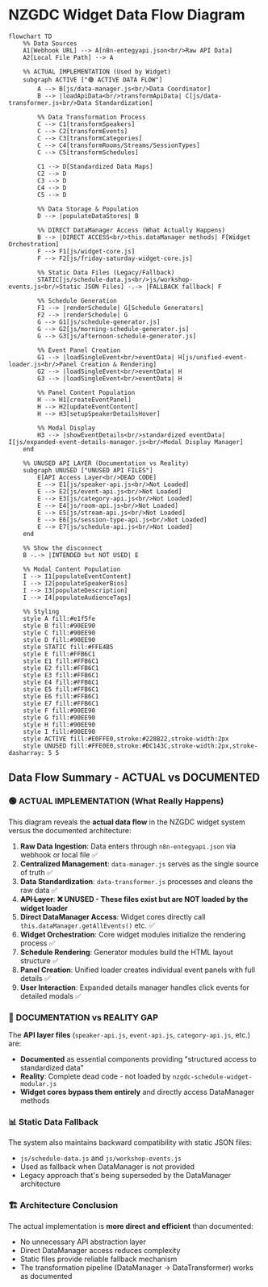# NZGDC Widget Data Flow Diagram

```mermaid
flowchart TD
    %% Data Sources
    A1[Webhook URL] --> A[n8n-entegyapi.json<br/>Raw API Data]
    A2[Local File Path] --> A
    
    %% ACTUAL IMPLEMENTATION (Used by Widget)
    subgraph ACTIVE ["🟢 ACTIVE DATA FLOW"]
        A --> B[js/data-manager.js<br/>Data Coordinator]
        B --> |loadApiData<br/>transformApiData| C[js/data-transformer.js<br/>Data Standardization]
        
        %% Data Transformation Process
        C --> C1[transformSpeakers]
        C --> C2[transformEvents]
        C --> C3[transformCategories]
        C --> C4[transformRooms/Streams/SessionTypes]
        C --> C5[transformSchedules]
        
        C1 --> D[Standardized Data Maps]
        C2 --> D
        C3 --> D
        C4 --> D
        C5 --> D
        
        %% Data Storage & Population
        D --> |populateDataStores| B
        
        %% DIRECT DataManager Access (What Actually Happens)
        B --> |DIRECT ACCESS<br/>this.dataManager methods| F[Widget Orchestration]
        F --> F1[js/widget-core.js]
        F --> F2[js/friday-saturday-widget-core.js]
        
        %% Static Data Files (Legacy/Fallback)
        STATIC[js/schedule-data.js<br/>js/workshop-events.js<br/>Static JSON Files] -.-> |FALLBACK fallback| F
        
        %% Schedule Generation
        F1 --> |renderSchedule| G[Schedule Generators]
        F2 --> |renderSchedule| G
        G --> G1[js/schedule-generator.js]
        G --> G2[js/morning-schedule-generator.js]
        G --> G3[js/afternoon-schedule-generator.js]
        
        %% Event Panel Creation
        G1 --> |loadSingleEvent<br/>eventData| H[js/unified-event-loader.js<br/>Panel Creation & Rendering]
        G2 --> |loadSingleEvent<br/>eventData| H
        G3 --> |loadSingleEvent<br/>eventData| H
        
        %% Panel Content Population
        H --> H1[createEventPanel]
        H --> H2[updateEventContent]
        H --> H3[setupSpeakerDetailsHover]
        
        %% Modal Display
        H3 --> |showEventDetails<br/>standardized eventData| I[js/expanded-event-details-manager.js<br/>Modal Display Manager]
    end
    
    %% UNUSED API LAYER (Documentation vs Reality)
    subgraph UNUSED ["UNUSED API FILES"]
        E[API Access Layer<br/>DEAD CODE]
        E --> E1[js/speaker-api.js<br/>Not Loaded]
        E --> E2[js/event-api.js<br/>Not Loaded]
        E --> E3[js/category-api.js<br/>Not Loaded]
        E --> E4[js/room-api.js<br/>Not Loaded]
        E --> E5[js/stream-api.js<br/>Not Loaded]
        E --> E6[js/session-type-api.js<br/>Not Loaded]
        E --> E7[js/schedule-api.js<br/>Not Loaded]
    end
    
    %% Show the disconnect
    B -.-> |INTENDED but NOT USED| E
    
    %% Modal Content Population
    I --> I1[populateEventContent]
    I --> I2[populateSpeakerBios]
    I --> I3[populateDescription]
    I --> I4[populateAudienceTags]
    
    %% Styling
    style A fill:#e1f5fe
    style B fill:#90EE90
    style C fill:#90EE90
    style D fill:#90EE90
    style STATIC fill:#FFE4B5
    style E fill:#FFB6C1
    style E1 fill:#FFB6C1
    style E2 fill:#FFB6C1
    style E3 fill:#FFB6C1
    style E4 fill:#FFB6C1
    style E5 fill:#FFB6C1
    style E6 fill:#FFB6C1
    style E7 fill:#FFB6C1
    style F fill:#90EE90
    style G fill:#90EE90
    style H fill:#90EE90
    style I fill:#90EE90
    style ACTIVE fill:#E0FFE0,stroke:#228B22,stroke-width:2px
    style UNUSED fill:#FFE0E0,stroke:#DC143C,stroke-width:2px,stroke-dasharray: 5 5
```

## Data Flow Summary - ACTUAL vs DOCUMENTED

### 🟢 **ACTUAL IMPLEMENTATION (What Really Happens)**

This diagram reveals the **actual data flow** in the NZGDC widget system versus the documented architecture:

1. **Raw Data Ingestion**: Data enters through `n8n-entegyapi.json` via webhook or local file ✅
2. **Centralized Management**: `data-manager.js` serves as the single source of truth ✅
3. **Data Standardization**: `data-transformer.js` processes and cleans the raw data ✅
4. **~~API Layer~~**: **❌ UNUSED - These files exist but are NOT loaded by the widget loader**
5. **Direct DataManager Access**: Widget cores directly call `this.dataManager.getAllEvents()` etc. ✅
6. **Widget Orchestration**: Core widget modules initialize the rendering process ✅
7. **Schedule Rendering**: Generator modules build the HTML layout structure ✅
8. **Panel Creation**: Unified loader creates individual event panels with full details ✅
9. **User Interaction**: Expanded details manager handles click events for detailed modals ✅

### 🔴 **DOCUMENTATION vs REALITY GAP**

The **API layer files** (`speaker-api.js`, `event-api.js`, `category-api.js`, etc.) are:
- **Documented** as essential components providing "structured access to standardized data"
- **Reality**: Complete dead code - not loaded by `nzgdc-schedule-widget-modular.js`
- **Widget cores bypass them entirely** and directly access DataManager methods

### 📊 **Static Data Fallback**

The system also maintains backward compatibility with static JSON files:
- `js/schedule-data.js` and `js/workshop-events.js` 
- Used as fallback when DataManager is not provided
- Legacy approach that's being superseded by the DataManager architecture

### 🏗️ **Architecture Conclusion**

The actual implementation is **more direct and efficient** than documented:
- No unnecessary API abstraction layer
- Direct DataManager access reduces complexity
- Static files provide reliable fallback mechanism
- The transformation pipeline (DataManager → DataTransformer) works as documented